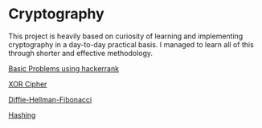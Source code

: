# Cryptography
 This project is heavily based on curiosity of learning and implementing cryptography in a day-to-day practical basis.
I managed to learn all of this through shorter and effective methodology. 

[Basic Problems using hackerrank](https://github.com/ashubly25/Cryptography/tree/master/Basic)

[XOR Cipher](https://github.com/ashubly25/Cryptography/tree/master/Cryptsystem)

[Diffie-Hellman-Fibonacci](https://github.com/ashubly25/Cryptography/tree/master/Diffie%20Hellman%20Fibonacci)

[Hashing](https://github.com/ashubly25/Cryptography/tree/master/passwords)
